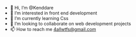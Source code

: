 - 👋 Hi, I’m @Kenddare
- 👀 I’m interested in front end development
- 🌱 I’m currently learning Css
- 💞️ I’m looking to collaborate on web development projects
- 📫 How to reach me 4allwtfs@gmail.com

<!---
Kenddare/Kenddare is a ✨ special ✨ repository because its `README.md` (this file) appears on your GitHub profile.
You can click the Preview link to take a look at your changes.
--->

